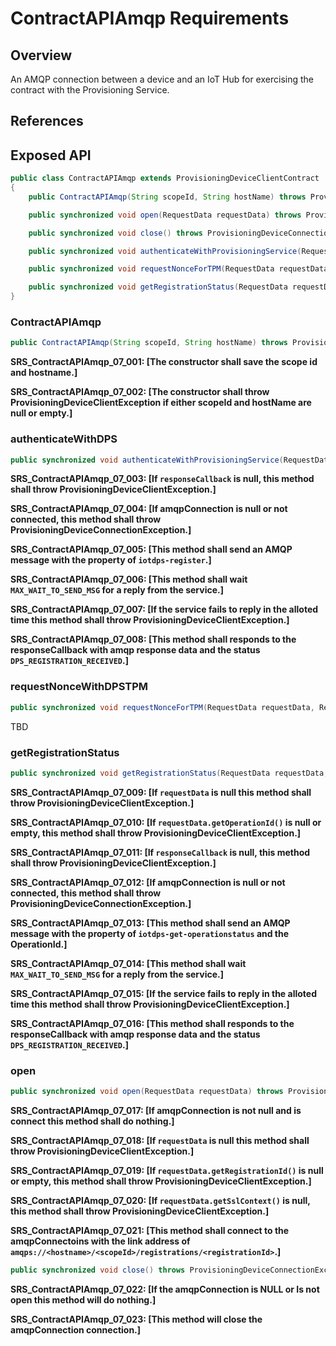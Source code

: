# ContractAPIAmqp Requirements

## Overview

An AMQP connection between a device and an IoT Hub for exercising the contract with the Provisioning Service.

## References

## Exposed API

```java
public class ContractAPIAmqp extends ProvisioningDeviceClientContract
{
    public ContractAPIAmqp(String scopeId, String hostName) throws ProvisioningDeviceClientException;

    public synchronized void open(RequestData requestData) throws ProvisioningDeviceConnectionException;

    public synchronized void close() throws ProvisioningDeviceConnectionException;

    public synchronized void authenticateWithProvisioningService(RequestData requestData, ResponseCallback responseCallback, Object callbackContext) throws ProvisioningDeviceClientException;

    public synchronized void requestNonceForTPM(RequestData requestData, ResponseCallback responseCallback, Object callbackContext) throws ProvisioningDeviceClientException;

    public synchronized void getRegistrationStatus(RequestData requestData, ResponseCallback responseCallback, Object callbackContext) throws ProvisioningDeviceClientException;
}
```

### ContractAPIAmqp

```java
public ContractAPIAmqp(String scopeId, String hostName) throws ProvisioningDeviceClientException;
```

**SRS_ContractAPIAmqp_07_001: [**The constructor shall save the scope id and hostname.**]**

**SRS_ContractAPIAmqp_07_002: [**The constructor shall throw ProvisioningDeviceClientException if either scopeId and hostName are null or empty.**]**

### authenticateWithDPS

```Java
public synchronized void authenticateWithProvisioningService(RequestData requestData, ResponseCallback responseCallback, Object callbackContext) throws ProvisioningDeviceClientException;
```

**SRS_ContractAPIAmqp_07_003: [**If `responseCallback` is null, this method shall throw ProvisioningDeviceClientException.**]**

**SRS_ContractAPIAmqp_07_004: [**If amqpConnection is null or not connected, this method shall throw ProvisioningDeviceConnectionException.**]**

**SRS_ContractAPIAmqp_07_005: [**This method shall send an AMQP message with the property of `iotdps-register`.**]**

**SRS_ContractAPIAmqp_07_006: [**This method shall wait `MAX_WAIT_TO_SEND_MSG` for a reply from the service.**]**

**SRS_ContractAPIAmqp_07_007: [**If the service fails to reply in the alloted time this method shall throw ProvisioningDeviceClientException.**]**

**SRS_ContractAPIAmqp_07_008: [**This method shall responds to the responseCallback with amqp response data and the status `DPS_REGISTRATION_RECEIVED`.**]**

### requestNonceWithDPSTPM

```Java
public synchronized void requestNonceForTPM(RequestData requestData, ResponseCallback responseCallback, Object callbackContext) throws ProvisioningDeviceClientException
```

TBD

### getRegistrationStatus

```Java
public synchronized void getRegistrationStatus(RequestData requestData, ResponseCallback responseCallback, Object callbackContext) throws ProvisioningDeviceClientException
```

**SRS_ContractAPIAmqp_07_009: [**If `requestData` is null this method shall throw ProvisioningDeviceClientException.**]**

**SRS_ContractAPIAmqp_07_010: [**If `requestData.getOperationId()` is null or empty, this method shall throw ProvisioningDeviceClientException.**]**

**SRS_ContractAPIAmqp_07_011: [**If `responseCallback` is null, this method shall throw ProvisioningDeviceClientException.**]**

**SRS_ContractAPIAmqp_07_012: [**If amqpConnection is null or not connected, this method shall throw ProvisioningDeviceConnectionException.**]**

**SRS_ContractAPIAmqp_07_013: [**This method shall send an AMQP message with the property of `iotdps-get-operationstatus` and the OperationId.**]**

**SRS_ContractAPIAmqp_07_014: [**This method shall wait `MAX_WAIT_TO_SEND_MSG` for a reply from the service.**]**

**SRS_ContractAPIAmqp_07_015: [**If the service fails to reply in the alloted time this method shall throw ProvisioningDeviceClientException.**]**

**SRS_ContractAPIAmqp_07_016: [**This method shall responds to the responseCallback with amqp response data and the status `DPS_REGISTRATION_RECEIVED`.**]**

### open

```Java
public synchronized void open(RequestData requestData) throws ProvisioningDeviceConnectionException
```

**SRS_ContractAPIAmqp_07_017: [**If amqpConnection is not null and is connect this method shall do nothing.**]**

**SRS_ContractAPIAmqp_07_018: [**If `requestData` is null this method shall throw ProvisioningDeviceClientException.**]**

**SRS_ContractAPIAmqp_07_019: [**If `requestData.getRegistrationId()` is null or empty, this method shall throw ProvisioningDeviceClientException.**]**

**SRS_ContractAPIAmqp_07_020: [**If `requestData.getSslContext()` is null, this method shall throw ProvisioningDeviceClientException.**]**

**SRS_ContractAPIAmqp_07_021: [**This method shall connect to the amqpConnectoins with the link address of `amqps://<hostname>/<scopeId>/registrations/<registrationId>`.**]**

```Java
public synchronized void close() throws ProvisioningDeviceConnectionException
```

**SRS_ContractAPIAmqp_07_022: [**If the amqpConnection is NULL or Is not open this method will do nothing.**]**

**SRS_ContractAPIAmqp_07_023: [**This method will close the amqpConnection connection.**]**
